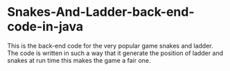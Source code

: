 # Snakes-And-Ladder-back-end-code-in-java
This is the back-end code for the very popular game snakes and ladder. The code is written in such a way that it generate the position of ladder and snakes at run time this makes the game a fair one. 
